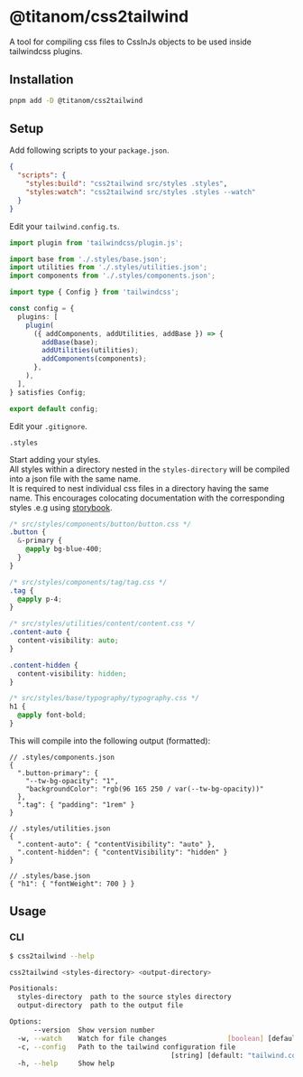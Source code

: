 # @titanom/css2tailwind

A tool for compiling css files to CssInJs objects to be used inside tailwindcss plugins.

## Installation

```sh
pnpm add -D @titanom/css2tailwind
```

## Setup

Add following scripts to your `package.json`.

```json
{
  "scripts": {
    "styles:build": "css2tailwind src/styles .styles",
    "styles:watch": "css2tailwind src/styles .styles --watch"
  }
}
```

Edit your `tailwind.config.ts`.

```typescript
import plugin from 'tailwindcss/plugin.js';

import base from './.styles/base.json';
import utilities from './.styles/utilities.json';
import components from './.styles/components.json';

import type { Config } from 'tailwindcss';

const config = {
  plugins: [
    plugin(
      ({ addComponents, addUtilities, addBase }) => {
        addBase(base);
        addUtilities(utilities);
        addComponents(components);
      },
    ),
  ],
} satisfies Config;

export default config;
```

Edit your `.gitignore`.

```.gitignore
.styles
```

Start adding your styles.  
All styles within a directory nested in the `styles-directory` will be compiled into a json file with the same name.  
It is required to nest individual css files in a directory having the same name. This encourages colocating documentation with the corresponding styles .e.g using [storybook](https://storybook.js.org/).

```css
/* src/styles/components/button/button.css */
.button {
  &-primary {
    @apply bg-blue-400;
  }
}

/* src/styles/components/tag/tag.css */
.tag {
  @apply p-4;
}

/* src/styles/utilities/content/content.css */
.content-auto {
  content-visibility: auto;
}

.content-hidden {
  content-visibility: hidden;
}

/* src/styles/base/typography/typography.css */
h1 {
  @apply font-bold;
}
```

This will compile into the following output (formatted):

```jsonc
// .styles/components.json
{
  ".button-primary": {
    "--tw-bg-opacity": "1",
    "backgroundColor": "rgb(96 165 250 / var(--tw-bg-opacity))"
  },
  ".tag": { "padding": "1rem" }
}

// .styles/utilities.json
{
  ".content-auto": { "contentVisibility": "auto" },
  ".content-hidden": { "contentVisibility": "hidden" }
}

// .styles/base.json
{ "h1": { "fontWeight": 700 } }
```

## Usage

### CLI

```sh
$ css2tailwind --help

css2tailwind <styles-directory> <output-directory>

Positionals:
  styles-directory  path to the source styles directory                 [string]
  output-directory  path to the output file                             [string]

Options:
      --version  Show version number                                   [boolean]
  -w, --watch    Watch for file changes               [boolean] [default: false]
  -c, --config   Path to the tailwind configuration file
                                        [string] [default: "tailwind.config.ts"]
  -h, --help     Show help                                             [boolean]
```
